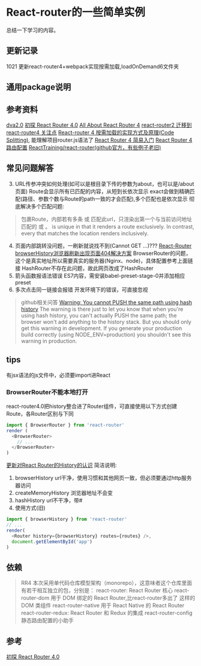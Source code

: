 # React-router的一些简单实例
总结一下学习的内容。
## 更新记录
1021 更新react-router4+webpack实现按需加载,loadOnDemand6文件夹

## 通用package说明


## 参考资料

[dva2.0](https://github.com/sorrycc/blog/issues/48)
[初探 React Router 4.0](http://www.jianshu.com/p/e3adc9b5f75c)
[All About React Router 4](https://css-tricks.com/react-router-4/)
[react-router2 迁移到 react-router4 关注点](https://github.com/gmfe/blog/issues/6)
[React-router 4 按需加载的实现方式及原理(Code Splitting)](https://segmentfault.com/a/1190000009539836), 能理解项目router.js语法了
[React Router 4 简易入门](https://segmentfault.com/a/1190000010174260)
[React Router 4路由配置](https://segmentfault.com/a/1190000010472619)
[ReactTraining/react-router(github官方，有些例子老旧)](https://github.com/ReactTraining/react-router)
## 常见问题解答
3. URL传参冲突如何处理(如<Link to="/about" />可以是根目录下传的参数为about，也可以是/about页面)
  Route会显示所有已匹配的内容，从短到长依次显示
  exact会做到精确匹配(路径、参数个数与Route的path一致的才会匹配),多个匹配也是依次显示
  彻底解决多个匹配问题:
  > <Switch>包裹Route，内部若有多条 <Route> 或 <Redirect>匹配此url，只渲染出第一个与当前访问地址匹配的 <Route> 或 <Redirect>。
    <Switch> is unique in that it renders a route exclusively. In contrast, every <Route> that matches the location renders inclusively.

4. 页面内部跳转没问题，一刷新就说找不到(Cannot GET ...)???
[React-Router browserHistory浏览器刷新出现页面404解决方案](https://www.thinktxt.com/react/2017/02/26/react-router-browserHistory-refresh-404-solution.html)
  BrowserRouter的问题，这个是真实地址所以需要真实的服务器(Nginx、node)，具体配置参考上面链接
  HashRouter不存在此问题，故此网页改成了HashRouter
5. 箭头函数报语法错误
ES7内容，需安装babel-preset-stage-0并添加相应preset
6. 多次点击同一链接会报错
开发环境下的错误，可直接忽视
> github相关问答
[Warning: You cannot PUSH the same path using hash history](https://github.com/ReactTraining/react-router/issues/4467)
The warning is there just to let you know that when you're using hash history, you can't actually PUSH the same path; the browser won't add anything to the history stack.
But you should only get this warning in development. If you generate your production build correctly (using NODE_ENV=production) you shouldn't see this warning in production.


## tips
有jsx语法的js文件中，必须要import进React
### BrowserRouter不能本地打开
react-router4.0把history整合进了Router组件，可直接使用以下方式创建Route，各Router区别与下同
```javascript
import { BrowserRouter } from 'react-router'
render (
  <BrowserRouter>
    // ... 
  </BrowserRouter>
)
```
[更新对React Router的History的认识](http://levy.work/2017-01-09-update-knowledge-of-react-router-history/)
简洁说明:
1. browserHistory url干净，使用习惯和其他网页一致，但必须要通过http服务器访问
2. createMemoryHistory 浏览器地址不会变
3. hashHistory url不干净，带#
4. 使用方式(旧)
```javascript
import { browserHistory } from 'react-router'
// ...
render(
  <Router history={browserHistory} routes={routes} />,
  document.getElementById('app')
)
```

## 依赖
> RR4 本次采用单代码仓库模型架构（monorepo），这意味者这个仓库里面有若干相互独立的包，分别是：
react-router: React Router 核心
react-router-dom 用于 DOM 绑定的 React Router,比react-router多出了 <Link> <BrowserRouter> 这样的 DOM 类组件
react-router-native 用于 React Native 的 React Router
react-router-redux: React Router 和 Redux 的集成
react-router-config 静态路由配置的小助手

## 参考
[初探 React Router 4.0](http://www.jianshu.com/p/e3adc9b5f75c)
